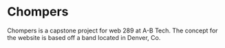 # Chompers

Chompers is a capstone project for web 289 at A-B Tech. The concept for the website is based off a band located in Denver, Co.
